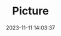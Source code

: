 ---
weight: 1
images:
- /images/edited/107.jpeg
title: Picture
date: 2023-11-11 14:03:37
tags:
- luminar
- work
---